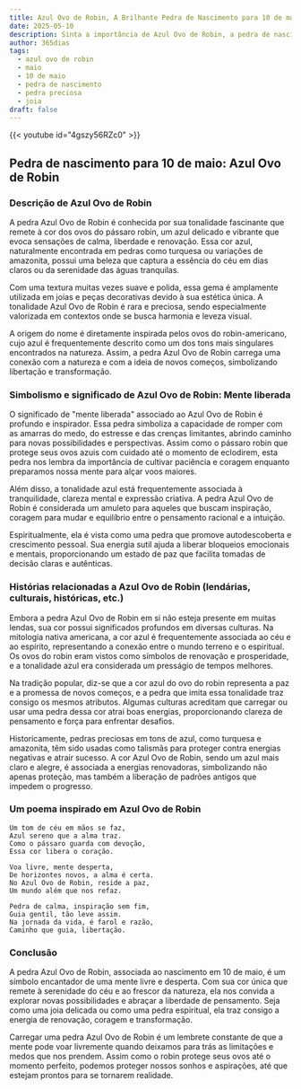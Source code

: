 ```yaml
---
title: Azul Ovo de Robin, A Brilhante Pedra de Nascimento para 10 de maio
date: 2025-05-10
description: Sinta a importância de Azul Ovo de Robin, a pedra de nascimento de 10 de maio que simboliza Mente liberada. Deixe que sua beleza e significado iluminem seu dia.
author: 365dias
tags:
  - azul ovo de robin
  - maio
  - 10 de maio
  - pedra de nascimento
  - pedra preciosa
  - joia
draft: false
---
```


{{< youtube id="4gszy56RZc0" >}}

## Pedra de nascimento para 10 de maio: Azul Ovo de Robin

### Descrição de Azul Ovo de Robin

A pedra Azul Ovo de Robin é conhecida por sua tonalidade fascinante que remete à cor dos ovos do pássaro robin, um azul delicado e vibrante que evoca sensações de calma, liberdade e renovação. Essa cor azul, naturalmente encontrada em pedras como turquesa ou variações de amazonita, possui uma beleza que captura a essência do céu em dias claros ou da serenidade das águas tranquilas.

Com uma textura muitas vezes suave e polida, essa gema é amplamente utilizada em joias e peças decorativas devido à sua estética única. A tonalidade Azul Ovo de Robin é rara e preciosa, sendo especialmente valorizada em contextos onde se busca harmonia e leveza visual.

A origem do nome é diretamente inspirada pelos ovos do robin-americano, cujo azul é frequentemente descrito como um dos tons mais singulares encontrados na natureza. Assim, a pedra Azul Ovo de Robin carrega uma conexão com a natureza e com a ideia de novos começos, simbolizando libertação e transformação.

### Simbolismo e significado de Azul Ovo de Robin: Mente liberada

O significado de "mente liberada" associado ao Azul Ovo de Robin é profundo e inspirador. Essa pedra simboliza a capacidade de romper com as amarras do medo, do estresse e das crenças limitantes, abrindo caminho para novas possibilidades e perspectivas. Assim como o pássaro robin que protege seus ovos azuis com cuidado até o momento de eclodirem, esta pedra nos lembra da importância de cultivar paciência e coragem enquanto preparamos nossa mente para alçar voos maiores.

Além disso, a tonalidade azul está frequentemente associada à tranquilidade, clareza mental e expressão criativa. A pedra Azul Ovo de Robin é considerada um amuleto para aqueles que buscam inspiração, coragem para mudar e equilíbrio entre o pensamento racional e a intuição.

Espiritualmente, ela é vista como uma pedra que promove autodescoberta e crescimento pessoal. Sua energia sutil ajuda a liberar bloqueios emocionais e mentais, proporcionando um estado de paz que facilita tomadas de decisão claras e autênticas.

### Histórias relacionadas a Azul Ovo de Robin (lendárias, culturais, históricas, etc.)

Embora a pedra Azul Ovo de Robin em si não esteja presente em muitas lendas, sua cor possui significados profundos em diversas culturas. Na mitologia nativa americana, a cor azul é frequentemente associada ao céu e ao espírito, representando a conexão entre o mundo terreno e o espiritual. Os ovos do robin eram vistos como símbolos de renovação e prosperidade, e a tonalidade azul era considerada um presságio de tempos melhores.

Na tradição popular, diz-se que a cor azul do ovo do robin representa a paz e a promessa de novos começos, e a pedra que imita essa tonalidade traz consigo os mesmos atributos. Algumas culturas acreditam que carregar ou usar uma pedra dessa cor atrai boas energias, proporcionando clareza de pensamento e força para enfrentar desafios.

Historicamente, pedras preciosas em tons de azul, como turquesa e amazonita, têm sido usadas como talismãs para proteger contra energias negativas e atrair sucesso. A cor Azul Ovo de Robin, sendo um azul mais claro e alegre, é associada a energias renovadoras, simbolizando não apenas proteção, mas também a liberação de padrões antigos que impedem o progresso.

### Um poema inspirado em Azul Ovo de Robin

```
Um tom de céu em mãos se faz,  
Azul sereno que a alma traz.  
Como o pássaro guarda com devoção,  
Essa cor libera o coração.  

Voa livre, mente desperta,  
De horizontes novos, a alma é certa.  
No Azul Ovo de Robin, reside a paz,  
Um mundo além que nos refaz.  

Pedra de calma, inspiração sem fim,  
Guia gentil, tão leve assim.  
Na jornada da vida, é farol e razão,  
Caminho que guia, libertação.  
```

### Conclusão

A pedra Azul Ovo de Robin, associada ao nascimento em 10 de maio, é um símbolo encantador de uma mente livre e desperta. Com sua cor única que remete à serenidade do céu e ao frescor da natureza, ela nos convida a explorar novas possibilidades e abraçar a liberdade de pensamento. Seja como uma joia delicada ou como uma pedra espiritual, ela traz consigo a energia de renovação, coragem e transformação.

Carregar uma pedra Azul Ovo de Robin é um lembrete constante de que a mente pode voar livremente quando deixamos para trás as limitações e medos que nos prendem. Assim como o robin protege seus ovos até o momento perfeito, podemos proteger nossos sonhos e aspirações, até que estejam prontos para se tornarem realidade.